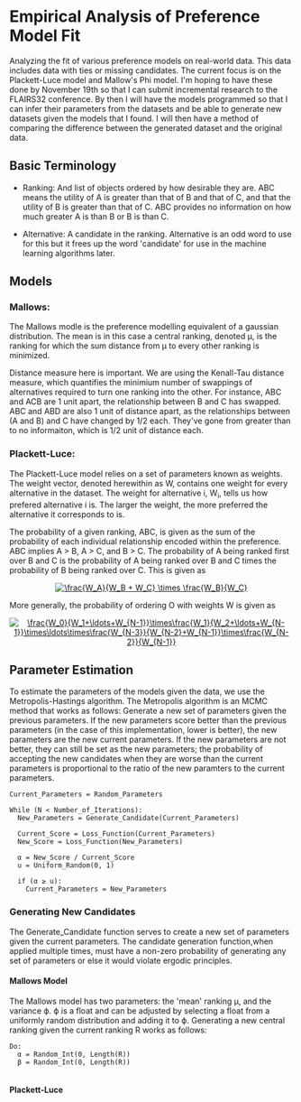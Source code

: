 # Empirical Analysis of Preference Model Fit

Analyzing the fit of various preference models on real-world data. This data includes data with ties or missing candidates.
The current focus is on the Plackett-Luce model and Mallow's Phi model. I'm hoping to have these done by November 19th so that I can submit incremental research to the FLAIRS32 conference. By then I will have the models programmed so that I can infer their parameters from the datasets and be able to generate new datasets given the models that I found. I will then have a method of comparing the difference between the generated dataset and the original data.

## Basic Terminology

* Ranking: And list of objects ordered by how desirable they are. ABC means the utility of A is greater than that of B and that of C, and that the utility of B is greater than that of C. ABC provides no information on how much greater A is than B or B is than C.

* Alternative: A candidate in the ranking. Alternative is an odd word to use for this but it frees up the word 'candidate' for use in the machine learning algorithms later.

## Models

### Mallows:

The Mallows modle is the preference modelling equivalent of a gaussian distribution. The mean is in this case a central ranking, denoted µ, is the ranking for which the sum distance from µ to every other ranking is minimized. 

Distance measure here is important. We are using the Kenall-Tau distance measure, which quantifies the minimium number of swappings of alternatives required to turn one ranking into the other.
For instance, ABC and ACB are 1 unit apart, the relationship between B and C has swapped. ABC and ABD are also 1 unit of distance apart, as the relationships between (A and B) and C have changed by 1/2 each. They've gone from greater than to no informaiton, which is 1/2 unit of distance each.

### Plackett-Luce:

The Plackett-Luce model relies on a set of parameters known as weights. The weight vector, denoted herewithin as W, contains one weight for every alternative in the dataset. The weight for alternative i, W<sub>i</sub>, tells us how prefered alternative i is. The larger the weight, the more preferred the alternative it corresponds to is.

The probability of a given ranking, ABC, is given as the sum of the probability of each individual relationship encoded within the preference. ABC implies A > B, A > C, and B > C. The probability of A being ranked first over B and C is the probability of A being ranked over B and C times the probability of B being ranked over C. This is given as
<p align="center">
  <a href="https://www.codecogs.com/eqnedit.php?latex=\frac{W_A}{W_B&space;&plus;&space;W_C}&space;\times&space;\frac{W_B}  {W_C}" target="_blank"><img src="https://latex.codecogs.com/gif.latex?\frac{W_A}{W_B&space;&plus;&space;W_C}&space;\times&space;\frac{W_B}{W_C}" title="\frac{W_A}{W_B + W_C} \times \frac{W_B}{W_C}" /></a>
</p align="center">
More generally, the probability of ordering O with weights W is given as
<p align="center">
  <a href="https://www.codecogs.com/eqnedit.php?latex=\frac{W_0}{W_1&plus;\ldots&plus;W_{N-1}}\times\frac{W_1}{W_2&plus;\ldots&plus;W_{N-1}}\times\ldots\times\frac{W_{N-3}}{W_{N-2}&plus;W_{N-1}}\times\frac{W_{N-2}}{W_{N-1}}" target="_blank"><img src="https://latex.codecogs.com/gif.latex?\frac{W_0}{W_1&plus;\ldots&plus;W_{N-1}}\times\frac{W_1}{W_2&plus;\ldots&plus;W_{N-1}}\times\ldots\times\frac{W_{N-3}}{W_{N-2}&plus;W_{N-1}}\times\frac{W_{N-2}}{W_{N-1}}" title="\frac{W_0}{W_1+\ldots+W_{N-1}}\times\frac{W_1}{W_2+\ldots+W_{N-1}}\times\ldots\times\frac{W_{N-3}}{W_{N-2}+W_{N-1}}\times\frac{W_{N-2}}{W_{N-1}}" /></a>
</p align="center">

## Parameter Estimation

To estimate the parameters of the models given the data, we use the Metropolis-Hastings algorithm. The Metropolis algorithm is an MCMC method that works as follows: Generate a new set of parameters given the previous parameters. If the new parameters score better than the previous parameters (in the case of this implementation, lower is better), the new parameters are the new current parameters. If the new parameters are not better, they can still be set as the new parameters; the probability of accepting the new candidates when they are worse than the current parameters is proportional to the ratio of the new paramters to the current parameters.

```
Current_Parameters = Random_Parameters

While (N < Number_of_Iterations):
  New_Parameters = Generate_Candidate(Current_Parameters)
  
  Current_Score = Loss_Function(Current_Parameters)
  New_Score = Loss_Function(New_Parameters)
  
  α = New_Score / Current_Score
  u = Uniform_Random(0, 1)
  
  if (α ≥ u):
    Current_Parameters = New_Parameters
```

### Generating New Candidates
The Generate_Candidate function serves to create a new set of parameters given the current parameters. The candidate generation function,when applied multiple times, must have a non-zero probability of generating any set of parameters or else it would violate ergodic principles. 

#### Mallows Model
The Mallows model has two parameters: the 'mean' ranking µ, and the variance ϕ. ϕ is a float and can be adjusted by selecting a float from a uniformly random distribution and adding it to ϕ. Generating a new central ranking given the current ranking R works as follows:

```
Do:
  α = Random_Int(0, Length(R))
  β = Random_Int(0, Length(R))
  
```

#### Plackett-Luce







